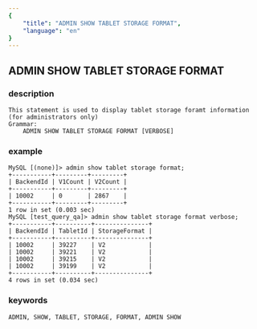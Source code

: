 ```yaml
---
{
    "title": "ADMIN SHOW TABLET STORAGE FORMAT",
    "language": "en"
}
---
```


## ADMIN SHOW TABLET STORAGE FORMAT
### description
    This statement is used to display tablet storage foramt information (for administrators only)
    Grammar:
        ADMIN SHOW TABLET STORAGE FORMAT [VERBOSE]

### example
    MySQL [(none)]> admin show tablet storage format;
    +-----------+---------+---------+
    | BackendId | V1Count | V2Count |
    +-----------+---------+---------+
    | 10002     | 0       | 2867    |
    +-----------+---------+---------+
    1 row in set (0.003 sec)
    MySQL [test_query_qa]> admin show tablet storage format verbose;
    +-----------+----------+---------------+
    | BackendId | TabletId | StorageFormat |
    +-----------+----------+---------------+
    | 10002     | 39227    | V2            |
    | 10002     | 39221    | V2            |
    | 10002     | 39215    | V2            |
    | 10002     | 39199    | V2            |
    +-----------+----------+---------------+
    4 rows in set (0.034 sec)

### keywords
    ADMIN, SHOW, TABLET, STORAGE, FORMAT, ADMIN SHOW

